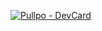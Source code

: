 [![Pullpo - DevCard](https://devcard.pullpo.io/api?user_id=cq25d52nh2cc73f6jan0&team_id=cm1eplklfc5c73df8ohg&custom_title=EstebanRebolledo%20%40%20CMT&custom_subtitle=Integration%20Lead&show_icons=true&disable_animations=false&title_color=&text_color=&icon_color=&ring_color=&bg_color=ffffff00&image_url=https%3A%2F%2Favatars.githubusercontent.com%2Fu%2F74331904%3Fv%3D4)](https://pullpo.io/products/devcard)

<!--
**EstebanRebolledo/EstebanRebolledo** is a ✨ _special_ ✨ repository because its `README.md` (this file) appears on your GitHub profile.

Here are some ideas to get you started:

- 🔭 I’m currently working on ...
- 🌱 I’m currently learning ...
- 👯 I’m looking to collaborate on ...
- 🤔 I’m looking for help with ...
- 💬 Ask me about ...
- 📫 How to reach me: ...
- 😄 Pronouns: ...
- ⚡ Fun fact: ...
-->

